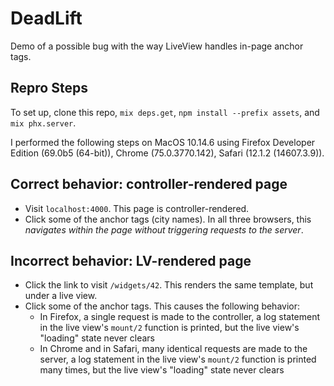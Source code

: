 # DeadLift

Demo of a possible bug with the way LiveView handles in-page anchor tags.

## Repro Steps

To set up, clone this repo, `mix deps.get`, `npm install --prefix assets`, and `mix phx.server`.

I performed the following steps on MacOS 10.14.6 using Firefox Developer Edition (69.0b5 (64-bit)), Chrome (75.0.3770.142), Safari (12.1.2 (14607.3.9)).

## Correct behavior: controller-rendered page

- Visit `localhost:4000`. This page is controller-rendered.
- Click some of the anchor tags (city names). In all three browsers, this *navigates within the page without triggering requests to the server*.

## Incorrect behavior: LV-rendered page

- Click the link to visit `/widgets/42`. This renders the same template, but under a live view.
- Click some of the anchor tags. This causes the following behavior:
  - In Firefox, a single request is made to the controller, a log statement in the live view's `mount/2` function is printed, but the live view's "loading" state never clears
  - In Chrome and in Safari, many identical requests are made to the server, a log statement in the live view's `mount/2` function is printed many times, but the live view's "loading" state never clears
